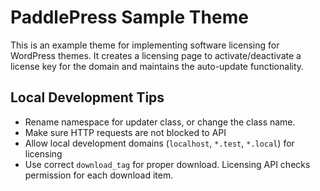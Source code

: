 # PaddlePress Sample Theme
This is an example theme for implementing software licensing for WordPress themes. 
It creates a licensing page to activate/deactivate a license key for the domain and maintains the auto-update functionality.

## Local Development Tips
* Rename namespace for updater class, or change the class name.
* Make sure HTTP requests are not blocked to API
* Allow local development domains (`localhost`, `*.test`, `*.local`) for licensing
* Use correct `download_tag` for proper download. Licensing API checks permission for each download item.
